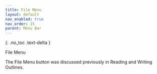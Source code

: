 ```yaml
---
title: File Menu
layout: default
nav_enabled: true
nav_order: 15
parent: Menu Bar
---
```

{: .no_toc .text-delta }

File Menu

The File Menu button was discussed previously in Reading and Writing Outlines.




